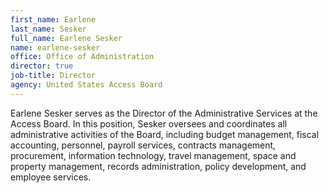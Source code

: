 ```yaml
---
first_name: Earlene
last_name: Sesker
full_name: Earlene Sesker
name: earlene-sesker
office: Office of Administration
director: true
job-title: Director
agency: United States Access Board
---
```

Earlene Sesker serves as the Director of the Administrative Services at the Access Board. In this position, Sesker oversees and coordinates all administrative activities of the Board, including budget management, fiscal accounting, personnel, payroll services, contracts management, procurement, information technology, travel management, space and property management, records administration, policy development, and employee services. 

